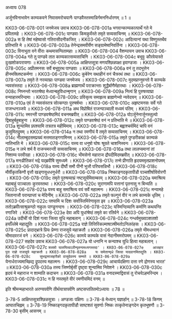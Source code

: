 अध्यायः 078

अर्जुनविनाभावेन काम्यकवने निवासमरोचयानैः पाण्डवैस्तस्मान्निर्गमननिर्धारणम् ॥ 1 ॥

KK03-06-078-001	जनमेजय उवाच 
KK03-06-078-001a	भगवान्काम्यकात्पार्थे गते मे प्रपितामहे ।
KK03-06-078-001c	पाण्डवाः किमकुर्वंस्ते तमृते सव्यसाचिनम् ॥
KK03-06-078-002a	स हि तेषां महेष्वासो गतिरासीदनीकजित् ।
KK03-06-078-002c	आदित्यानां यथा विष्णुस्तथैव प्रतिभाति मे ॥
KK03-06-078-003a	तेनेन्द्रसमवीर्येण सङ्ग्रामेष्वनिवर्तिना ।
KK03-06-078-003c	विनाभूता वने वीराः कथमासन्पितामहाः ॥
KK03-06-078-004	वैशम्पायन उवाच 
KK03-06-078-004a	गते तु पाण्डवे तात काम्यकात्सव्यसाचिनि ।
KK03-06-078-004c	बभूवुः कौरवेयास्ते दुःखशोकपरायणाः ॥
KK03-06-078-005a	आक्षिप्तसूत्रा मणयश्छिन्नपक्षा इवाण्डजाः ।
KK03-06-078-005c	अप्रीतमनसः सर्वे बभूवुरथ पाण्डवाः ॥
KK03-06-078-006a	वनं तु तदभूत्तेन हीनमक्लिष्टकर्मणा ।
KK03-06-078-006c	कुबेरेण यथाहीनं वनं चैत्ररथं तथा ॥
KK03-06-078-007a	तमृते ते नरव्याघ्राः पाण्डवा जनमेजय ।
KK03-06-078-007c	मुदमप्राप्नुवन्तो वै काम्यके न्यवसंस्तदा ॥
KK03-06-078-008a	ब्राह्मणार्थे पराक्रान्ताः शुद्धैर्बाणैर्महारथाः ।
KK03-06-078-008c	निघ्नन्तो भरतश्रेष्ठ मेध्यान्बहुविधान्मृगान् ॥
KK03-06-078-009a	नित्यं हि पुरुषव्याघ्रा वन्याहारमरिन्दमाः ।
KK03-06-078-009c	प्रविसृत्य समाहृत्य ब्राह्मणेभ्यो न्यवेदयन् ॥
KK03-06-078-010a	एवं ते न्यवसंस्तत्र सोत्कण्ठाः पुरुषर्षभाः ।
KK03-06-078-010c	अहृष्टमनसः सर्वे गते राजन्धनञ्जये ॥
KK03-06-078-011a	अथ विप्रोषितं राजन्पाञ्चाली मध्यमं पतिम् ।
KK03-06-078-011c	स्मरन्ती पाण्डवश्रेष्ठमिदं वचनमब्रवीत् ॥
KK03-06-078-012a	योऽर्जुनेनार्जुनस्तुल्यो द्विबाहुर्बहुबाहुना ।
KK03-06-078-012c	तमृते पाण्डवश्रेष्ठं वनं न प्रतिभाति मे ॥
KK03-06-078-013a	शून्यामिव प्रपश्यामि तत्रतत्र महीमिमाम् ।
KK03-06-078-013c	बह्वाश्चर्यमिदं चापि वनं कुसुमितद्रुमम् ॥
KK03-06-078-014a	न तथा रमणीयं वै तमृते सव्यसाचिनम् ।
KK03-06-078-014c	नीलाम्बुदसमप्रख्यं मत्तमातङ्गगामिनम् ॥
KK03-06-078-015a	तमृते पुण्डरीकाक्षं काम्यकं नातिभाति मे ।
KK03-06-078-015c	यस्य वा धनुषो घोषः श्रूयते चाशनिस्वनः ।
KK03-06-078-015e	न लभे शर्म वै राजन्स्मरन्ती सव्यसाचिनम् ॥
KK03-06-078-016a	तथा लालप्यमानां तां निशाम्य परवीरहा ।
KK03-06-078-016c	भीमसेनो महाराज द्रौपदीमिदमब्रवीत् ॥
KK03-06-078-017a	मनःप्रीतिकरं भद्रे यद्ब्रवीषि सुमध्यमे ।
KK03-06-078-017c	तन्मे प्रीणाति हृदयममृतप्राशनोपमम् ॥
KK03-06-078-018a	यस्य दीर्घौ समौ पीनौ भुजौ परिघसन्निभौ ।
KK03-06-078-018c	मौर्वीकृतकिणौ वृत्तौ खड्गायुधधनुर्धरौ ॥
KK03-06-078-019a	निष्काङ्गदकृतापीडौ पञ्चशीर्षाविवोरगौ ।
KK03-06-078-019c	तमृते पुरुषव्याघ्रं नष्टसूर्यमिवाम्बरम् ॥
KK03-06-078-020a	यमाश्रित्य महाबाहुं पाञ्चालाः कुरवस्तथा ।
KK03-06-078-020c	सुराणामपि यत्तानां पृतनासु न बिभ्यति ॥
KK03-06-078-021a	यस्य बाहू समाश्रित्य वयं सर्वे महात्मनः ।
KK03-06-078-021c	मन्यामहे जितानाजौ परान्प्राप्तां च मेदिनीम् ॥
KK03-06-078-022a	तमृते फल्गुनं वीरं न लभे काम्यके धृतिम् ।
KK03-06-078-022c	पश्यामि च दिशः सर्वास्तिमिरेणावृता इव ॥
KK03-06-078-023a	ततोऽब्रवीत्साश्रुकण्ठो नकुलः पाण्डुनन्दनः ।
KK03-06-078-023c	यस्मिन्दिव्यानि कर्माणि कथयन्ति रणाजिरे ।
KK03-06-078-023e	देवा अपि युधांश्रेष्ठं तमृते का रतिर्वने ॥
KK03-06-078-024a	उदीचीं यो दिशं गत्वा जित्वा युधि महाबलान् ।
KK03-06-078-024c	गन्धर्वमुख्याञ्शतशो हर्याँल्लेबे महाद्युतिः ॥
KK03-06-078-025a	राज्ञे तित्तिरिकल्माषाञ्श्रीमतोऽनिलरंहसः ।
KK03-06-078-025c	प्रादाद्भ्रात्रे प्रियः प्रेम्णा राजसूये महाक्रतौ ॥
KK03-06-078-026a	तमृते भीमधन्वानं भीमादवरजं वने ।
KK03-06-078-026c	कामये काम्यके वासं नेदानीममरोपमम् ॥
KK03-06-078-027	सहदेव उवाच 
KK03-06-078-027a	यो धनानि न कन्याश्च युधि हित्वा महाबलान् ।
KK03-06-078-027c	`शतशो घातयित्वाऽरीन्पृतनामध्यगस्तदा' ।
KK03-06-078-027e	आजहार पुरा राज्ञे राजसूये महाक्रतौ ॥
KK03-06-078-028a	यः समेतान्मृधे जित्वा यादवानमितद्युतिः ।
KK03-06-078-028c	सुभद्रामाजहारैको वासुदेवस्य सम्मते ॥
KK03-06-078-029a	`येनार्धराज्यमाच्छिद्य द्रुपदस्य महात्मनः ।
KK03-06-078-029c	आचार्यदक्षिणा दत्ता रणे द्रोणस्य भारत' ॥
KK03-06-078-030a	तस्य जिष्णोर्बृसीं दृष्ट्वा शून्यामिव निवेशने ।
KK03-06-078-030c	हृदयं मे महाराज न शाम्यति कदाचन ॥
KK03-06-078-031a	वनादस्माद्विवासं तु रोचयेऽहमरिन्दम ।
KK03-06-078-031c	न हि नस्तमृते वीरं रमणीयमिदं वनम् ॥

इति श्रीमन्महाभारते अरण्यपर्वणि तीर्थयात्रापर्वणि अष्टसप्ततितमोऽध्यायः ॥ 78 ॥

3-78-5 आक्षिप्तसूत्राश्छिन्नसूत्राः । अण्डजाः पक्षिणः ॥ 3-78-8 मेध्यान् यज्ञार्हान् ॥ 3-78-18 किणम् आघातचिह्नम् ॥ 3-78-19 निष्काङ्गदकृतापीडौ साष्टशतं सुवर्णाः निष्कः तत्कृतेनाङ्गदेन कृतभूषणौ ॥ 3-78-30 बृसीम् आसनम् ॥
